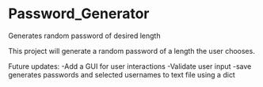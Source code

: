 # Password_Generator

Generates random password of desired length

This project will generate a random password of a length the user chooses.

Future updates:
-Add a GUI for user interactions
-Validate user input
-save generates passwords and selected usernames to text file using a dict
